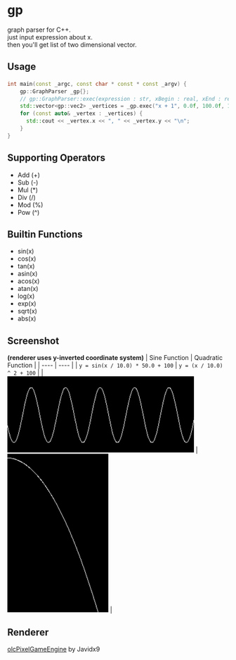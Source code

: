 # gp
graph parser for C++.  
just input expression about x.  
then you'll get list of two dimensional vector.  

## Usage
```cpp
int main(const _argc, const char * const * const _argv) {
    gp::GraphParser _gp{};
    // gp::GraphParser::exec(expression : str, xBegin : real, xEnd : real, xStep : real, varMap : map)
    std::vector<gp::vec2> _vertices = _gp.exec("x + 1", 0.0f, 100.0f, 1.0f, {});
    for (const auto& _vertex : _vertices) {
      std::cout << _vertex.x << ", " << _vertex.y << "\n";
    }
}
```
## Supporting Operators
- Add (+)
- Sub (-)
- Mul (*)
- Div (/)
- Mod (%)
- Pow (^)

## Builtin Functions
- sin(x)
- cos(x)
- tan(x)
- asin(x)
- acos(x)
- atan(x)
- log(x)
- exp(x)
- sqrt(x)
- abs(x)

## Screenshot
**(renderer uses y-inverted coordinate system)**
| Sine Function | Quadratic Function |
| ---- | ---- |
| `y = sin(x / 10.0) * 50.0 + 100` | `y = (x / 10.0) ^ 2 + 100` |
| ![sine](screenshot_sine.png) | ![quadratic](screenshot_quadratic.png) |

## Renderer
[olcPixelGameEngine](https://github.com/OneLoneCoder/olcPixelGameEngine) by Javidx9
